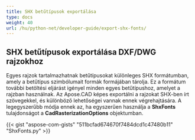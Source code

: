 ```yaml
---
title: SHX betűtípusok exportálása
type: docs
weight: 40
url: /hu/python-net/developer-guide/export-shx-fonts/
---
```


## **SHX betűtípusok exportálása DXF/DWG rajzokhoz**

Egyes rajzok tartalmazhatnak betűtípusokat különleges SHX formátumban, amely a betűtípus szimbólumait formák formájában tárolja. Ez a formátum további
betöltési eljárást igényel minden egyes betűtípushoz, amelyet a rajzban használnak. Az Apose.CAD képes exportálni a rajzokat SHX-ben írt szövegekkel, és különböző lehetőségei vannak ennek végrehajtására. A legegyszerűbb módja ennek az, ha egyszerűen használja a 
**ShxFonts** tulajdonságot a 
**CadRasterizationOptions** objektumban.

{{< gist "aspose-com-gists" "511bcfad674670f7484dcd1c47480b11" "ShxFonts.py" >}}

